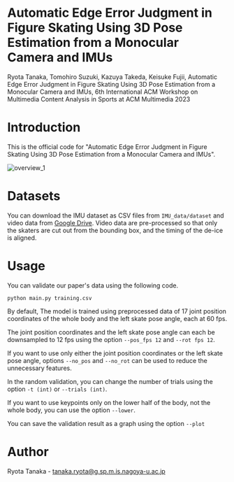 # Automatic Edge Error Judgment in Figure Skating Using 3D Pose Estimation from a Monocular Camera and IMUs

Ryota Tanaka, Tomohiro Suzuki, Kazuya Takeda, Keisuke Fujii, Automatic Edge Error Judgment in Figure Skating Using 3D Pose Estimation from a Monocular Camera and IMUs, 6th International ACM Workshop on Multimedia Content Analysis in Sports at ACM Multimedia 2023

# Introduction

This is the official code for "Automatic Edge Error Judgment in Figure Skating Using 3D Pose Estimation from a Monocular Camera and IMUs".

![overview_1](https://github.com/ryota-takedalab/JudgeAI-LutzEdge/assets/102862947/7c062b99-4ada-460b-82de-4d0e7a07c979)

# Datasets

You can download the IMU dataset as CSV files from `IMU_data/dataset` and video data from [Google Drive](https://drive.google.com/drive/folders/1WzERNs04uo_5xjybfKcXYOC9v8KL6Hk2?usp=drive_link).
Video data are pre-processed so that only the skaters are cut out from the bounding box, and the timing of the de-ice is aligned.

# Usage
You can validate our paper's data using the following code.

`python main.py training.csv`

By default, The model is trained using preprocessed data of 17 joint position coordinates of the whole body and the left skate pose angle, each at 60 fps.

The joint position coordinates and the left skate pose angle can each be downsampled to 12 fps using the option `--pos_fps 12` and `--rot fps 12`.

If you want to use only either the joint position coordinates or the left skate pose angle, options `--no_pos` and `--no_rot` can be used to reduce the unnecessary features.

In the random validation, you can change the number of trials using the option `-t (int)` or `--trials (int)`.

If you want to use keypoints only on the lower half of the body, not the whole body, you can use the option `--lower`.

You can save the validation result as a graph using the option `--plot`

# Author

Ryota Tanaka - tanaka.ryota@g.sp.m.is.nagoya-u.ac.jp
